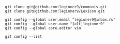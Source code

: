     git clone git@github.com:legioner9/communis.git
    git clone git@github.com:legioner9/Lexicon.git
    
    git config --global user.email "legioner9@inbox.ru"
    git config --global user.name "[alt]legioner9"
    git config --global core.editor vim

    git config --list
